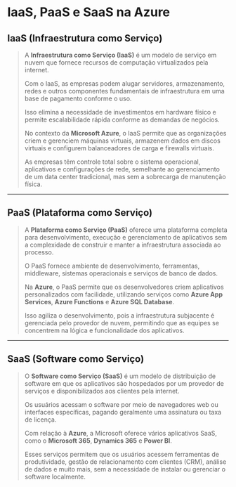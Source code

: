 # **IaaS, PaaS e SaaS na Azure**

## IaaS (Infraestrutura como Serviço)

> A **Infraestrutura como Serviço (IaaS)** é um modelo de serviço em nuvem que fornece recursos de computação virtualizados pela internet. 
> 
> Com o IaaS, as empresas podem alugar servidores, armazenamento, redes e outros componentes fundamentais de infraestrutura em uma base de pagamento conforme o uso. 
> 
> Isso elimina a necessidade de investimentos em hardware físico e permite escalabilidade rápida conforme as demandas de negócios.
> 
> No contexto da **Microsoft Azure**, o IaaS permite que as organizações criem e gerenciem máquinas virtuais, armazenem dados em discos virtuais e configurem balanceadores de carga e firewalls virtuais. 
> 
> As empresas têm controle total sobre o sistema operacional, aplicativos e configurações de rede, semelhante ao gerenciamento de um data center tradicional, mas sem a sobrecarga de manutenção física.

---

## PaaS (Plataforma como Serviço)

> A **Plataforma como Serviço (PaaS)** oferece uma plataforma completa para desenvolvimento, execução e gerenciamento de aplicativos sem a complexidade de construir e manter a infraestrutura associada ao processo. 
> 
> O PaaS fornece ambiente de desenvolvimento, ferramentas, middleware, sistemas operacionais e serviços de banco de dados.
> 
> Na **Azure**, o PaaS permite que os desenvolvedores criem aplicativos personalizados com facilidade, utilizando serviços como **Azure App Services**, **Azure Functions** e **Azure SQL Database**. 
> 
> Isso agiliza o desenvolvimento, pois a infraestrutura subjacente é gerenciada pelo provedor de nuvem, permitindo que as equipes se concentrem na lógica e funcionalidade dos aplicativos.

---

## SaaS (Software como Serviço)

> O **Software como Serviço (SaaS)** é um modelo de distribuição de software em que os aplicativos são hospedados por um provedor de serviços e disponibilizados aos clientes pela internet. 
> 
> Os usuários acessam o software por meio de navegadores web ou interfaces específicas, pagando geralmente uma assinatura ou taxa de licença.
> 
> Com relação à **Azure**, a Microsoft oferece vários aplicativos SaaS, como o **Microsoft 365**, **Dynamics 365** e **Power BI**. 
> 
> Esses serviços permitem que os usuários acessem ferramentas de produtividade, gestão de relacionamento com clientes (CRM), análise de dados e muito mais, sem a necessidade de instalar ou gerenciar o software localmente.